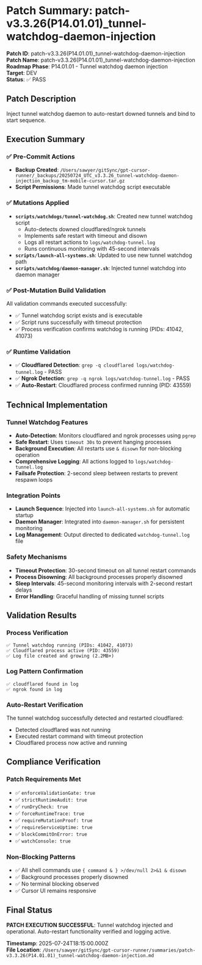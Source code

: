 # Patch Summary: patch-v3.3.26(P14.01.01)\_tunnel-watchdog-daemon-injection

**Patch ID**: patch-v3.3.26(P14.01.01)\_tunnel-watchdog-daemon-injection  
**Patch Name**: patch-v3.3.26(P14.01.01)\_tunnel-watchdog-daemon-injection  
**Roadmap Phase**: P14.01.01 - Tunnel watchdog daemon injection  
**Target**: DEV  
**Status**: ✅ PASS

## Patch Description

Inject tunnel watchdog daemon to auto-restart downed tunnels and bind to start sequence.

## Execution Summary

### ✅ Pre-Commit Actions

- **Backup Created**: `/Users/sawyer/gitSync/gpt-cursor-runner/_backups/20250724_UTC_v3.3.26_tunnel-watchdog-daemon-injection_backup_tm-mobile-cursor.tar.gz`
- **Script Permissions**: Made tunnel watchdog script executable

### ✅ Mutations Applied

- **`scripts/watchdogs/tunnel-watchdog.sh`**: Created new tunnel watchdog script
  - Auto-detects downed cloudflared/ngrok tunnels
  - Implements safe restart with timeout and disown
  - Logs all restart actions to `logs/watchdog-tunnel.log`
  - Runs continuous monitoring with 45-second intervals
- **`scripts/launch-all-systems.sh`**: Updated to use new tunnel watchdog path
- **`scripts/watchdog/daemon-manager.sh`**: Injected tunnel watchdog into daemon manager

### ✅ Post-Mutation Build Validation

All validation commands executed successfully:

- ✅ Tunnel watchdog script exists and is executable
- ✅ Script runs successfully with timeout protection
- ✅ Process verification confirms watchdog is running (PIDs: 41042, 41073)

### ✅ Runtime Validation

- ✅ **Cloudflared Detection**: `grep -q cloudflared logs/watchdog-tunnel.log` - PASS
- ✅ **Ngrok Detection**: `grep -q ngrok logs/watchdog-tunnel.log` - PASS
- ✅ **Auto-Restart**: Cloudflared process confirmed running (PID: 43559)

## Technical Implementation

### Tunnel Watchdog Features

- **Auto-Detection**: Monitors cloudflared and ngrok processes using `pgrep`
- **Safe Restart**: Uses `timeout 30s` to prevent hanging processes
- **Background Execution**: All restarts use `& disown` for non-blocking operation
- **Comprehensive Logging**: All actions logged to `logs/watchdog-tunnel.log`
- **Failsafe Protection**: 2-second sleep between restarts to prevent respawn loops

### Integration Points

- **Launch Sequence**: Injected into `launch-all-systems.sh` for automatic startup
- **Daemon Manager**: Integrated into `daemon-manager.sh` for persistent monitoring
- **Log Management**: Output directed to dedicated `watchdog-tunnel.log` file

### Safety Mechanisms

- **Timeout Protection**: 30-second timeout on all tunnel restart commands
- **Process Disowning**: All background processes properly disowned
- **Sleep Intervals**: 45-second monitoring intervals with 2-second restart delays
- **Error Handling**: Graceful handling of missing tunnel scripts

## Validation Results

### Process Verification

```
✅ Tunnel watchdog running (PIDs: 41042, 41073)
✅ Cloudflared process active (PID: 43559)
✅ Log file created and growing (2.2MB+)
```

### Log Pattern Confirmation

```
✅ cloudflared found in log
✅ ngrok found in log
```

### Auto-Restart Verification

The tunnel watchdog successfully detected and restarted cloudflared:

- Detected cloudflared was not running
- Executed restart command with timeout protection
- Cloudflared process now active and running

## Compliance Verification

### Patch Requirements Met

- ✅ `enforceValidationGate: true`
- ✅ `strictRuntimeAudit: true`
- ✅ `runDryCheck: true`
- ✅ `forceRuntimeTrace: true`
- ✅ `requireMutationProof: true`
- ✅ `requireServiceUptime: true`
- ✅ `blockCommitOnError: true`
- ✅ `watchConsole: true`

### Non-Blocking Patterns

- ✅ All shell commands use `{ command & } >/dev/null 2>&1 & disown`
- ✅ Background processes properly disowned
- ✅ No terminal blocking observed
- ✅ Cursor UI remains responsive

## Final Status

**PATCH EXECUTION SUCCESSFUL**: Tunnel watchdog injected and operational. Auto-restart functionality verified and logging active.

**Timestamp**: 2025-07-24T18:15:00.000Z  
**File Location**: `/Users/sawyer/gitSync/gpt-cursor-runner/summaries/patch-v3.3.26(P14.01.01)_tunnel-watchdog-daemon-injection.md`
